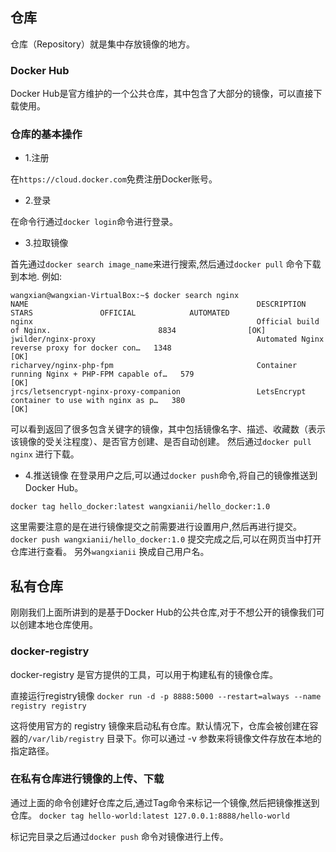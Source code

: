 ## 仓库

仓库（Repository）就是集中存放镜像的地方。

### Docker Hub

Docker Hub是官方维护的一个公共仓库，其中包含了大部分的镜像，可以直接下载使用。

### 仓库的基本操作

* 1.注册  

在` https://cloud.docker.com `免费注册Docker账号。
* 2.登录

在命令行通过`docker login`命令进行登录。

* 3.拉取镜像

首先通过`docker search image_name`来进行搜索,然后通过`docker pull` 命令下载到本地.
例如:
```
wangxian@wangxian-VirtualBox:~$ docker search nginx
NAME                                                   DESCRIPTION                                     STARS               OFFICIAL            AUTOMATED
nginx                                                  Official build of Nginx.                        8834                [OK]                
jwilder/nginx-proxy                                    Automated Nginx reverse proxy for docker con…   1348                                    [OK]
richarvey/nginx-php-fpm                                Container running Nginx + PHP-FPM capable of…   579                                     [OK]
jrcs/letsencrypt-nginx-proxy-companion                 LetsEncrypt container to use with nginx as p…   380                                     [OK]
```
可以看到返回了很多包含关键字的镜像，其中包括镜像名字、描述、收藏数（表示该镜像的受关注程度）、是否官方创建、是否自动创建。
然后通过`docker pull nginx` 进行下载。

* 4.推送镜像
在登录用户之后,可以通过`docker push`命令,将自己的镜像推送到Docker Hub。

`docker tag hello_docker:latest wangxianii/hello_docker:1.0`

这里需要注意的是在进行镜像提交之前需要进行设置用户,然后再进行提交。
`docker push wangxianii/hello_docker:1.0` 
提交完成之后,可以在网页当中打开仓库进行查看。
另外`wangxianii` 换成自己用户名。


## 私有仓库 
刚刚我们上面所讲到的是基于Docker Hub的公共仓库,对于不想公开的镜像我们可以创建本地仓库使用。

###  docker-registry

docker-registry 是官方提供的工具，可以用于构建私有的镜像仓库。

直接运行registry镜像
`docker run -d -p 8888:5000 --restart=always --name registry registry`

这将使用官方的 registry 镜像来启动私有仓库。默认情况下，仓库会被创建在容器的`/var/lib/registry` 目录下。你可以通过 -v 参数来将镜像文件存放在本地的指定路径。

### 在私有仓库进行镜像的上传、下载
通过上面的命令创建好仓库之后,通过Tag命令来标记一个镜像,然后把镜像推送到仓库。
`docker tag hello-world:latest 127.0.0.1:8888/hello-world`

标记完目录之后通过`docker push` 命令对镜像进行上传。








